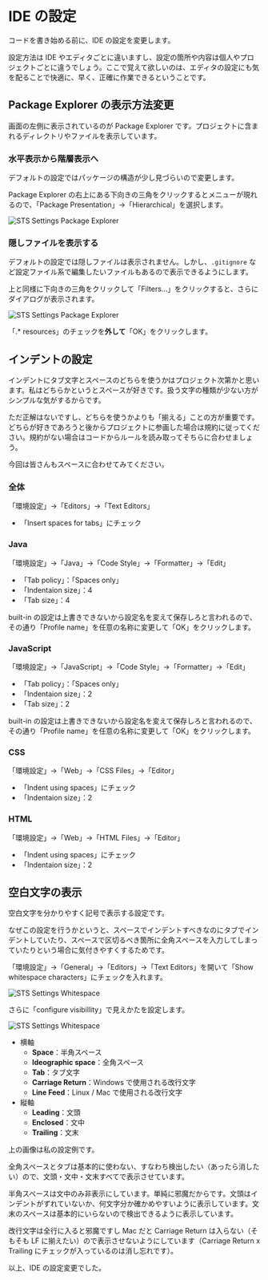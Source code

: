 # IDE の設定

コードを書き始める前に、IDE の設定を変更します。

設定方法は IDE やエディタごとに違いますし、設定の箇所や内容は個人やプロジェクトごとに違うでしょう。ここで覚えて欲しいのは、エディタの設定にも気を配ることで快適に、早く、正確に作業できるということです。

## Package Explorer の表示方法変更

画面の左側に表示されているのが Package Explorer です。プロジェクトに含まれるディレクトリやファイルを表示しています。

### 水平表示から階層表示へ

デフォルトの設定ではパッケージの構造が少し見づらいので変更します。

Package Explorer の右上にある下向きの三角をクリックするとメニューが現れるので、「Package Presentation」→「Hierarchical」を選択します。

![STS Settings Package Explorer](../assets/sts-settings-pe-1.png)

### 隠しファイルを表示する

デフォルトの設定では隠しファイルは表示されません。しかし、```.gitignore``` など設定ファイル系で編集したいファイルもあるので表示できるようにします。

上と同様に下向きの三角をクリックして「Filters...」をクリックすると、さらにダイアログが表示されます。

![STS Settings Package Explorer](../assets/sts-settings-pe-2.png)

「.\* resources」のチェックを**外して**「OK」をクリックします。

## インデントの設定

インデントにタブ文字とスペースのどちらを使うかはプロジェクト次第かと思います。私はどちらかというとスペースが好きです。扱う文字の種類が少ない方がシンプルな気がするからです。

ただ正解はないですし、どちらを使うかよりも「揃える」ことの方が重要です。どちらが好きであろうと後からプロジェクトに参画した場合は規約に従ってください。規約がない場合はコードからルールを読み取ってそちらに合わせましょう。

今回は皆さんもスペースに合わせてみてください。

### 全体

「環境設定」→「Editors」→「Text Editors」

* 「Insert spaces for tabs」にチェック

### Java

「環境設定」→「Java」→「Code Style」→「Formatter」→「Edit」

* 「Tab policy」：「Spaces only」
* 「Indentaion size」：4
* 「Tab size」：4

built-in の設定は上書きできないから設定名を変えて保存しろと言われるので、その通り「Profile name」を任意の名称に変更して「OK」をクリックします。

### JavaScript

「環境設定」→「JavaScript」→「Code Style」→「Formatter」→「Edit」

* 「Tab policy」：「Spaces only」
* 「Indentaion size」：2
* 「Tab size」：2

built-in の設定は上書きできないから設定名を変えて保存しろと言われるので、その通り「Profile name」を任意の名称に変更して「OK」をクリックします。

### CSS

「環境設定」→「Web」→「CSS Files」→「Editor」

* 「Indent using spaces」にチェック
* 「Indentaion size」：2

### HTML

「環境設定」→「Web」→「HTML Files」→「Editor」

* 「Indent using spaces」にチェック
* 「Indentaion size」：2

## 空白文字の表示

空白文字を分かりやすく記号で表示する設定です。

なぜこの設定を行うかというと、スペースでインデントすべきなのにタブでインデントしていたり、スペースで区切るべき箇所に全角スペースを入力してしまっていたりという場合に気付きやすくするためです。

「環境設定」→「General」→「Editors」→「Text Editors」を開いて「Show whitespace characters」にチェックを入れます。

![STS Settings Whitespace](../assets/sts-settings-whitespace-1.png)

さらに「configure visibillity」で見えかたを設定します。

![STS Settings Whitespace](../assets/sts-settings-whitespace-2.png)

* 横軸
    * **Space**：半角スペース
    * **Ideographic space**：全角スペース
    * **Tab**：タブ文字
    * **Carriage Return**：Windows で使用される改行文字
    * **Line Feed**：Linux / Mac で使用される改行文字
* 縦軸
    * **Leading**：文頭
    * **Enclosed**：文中
    * **Trailing**：文末

上の画像は私の設定例です。

全角スペースとタブは基本的に使わない、すなわち検出したい（あったら消したい）ので、文頭・文中・文末すべてで表示させています。

半角スペースは文中のみ非表示にしています。単純に邪魔だからです。文頭はインデントがずれていないか、何文字分か確かめやすいように表示しています。文末のスペースは基本的にいらないので検出できるように表示しています。

改行文字は全行に入ると邪魔ですし Mac だと Carriage Return は入らない（そもそも LF に揃えたい）ので表示させないようにしています（Carriage Return x Trailing にチェックが入っているのは消し忘れです）。

以上、IDE の設定変更でした。
